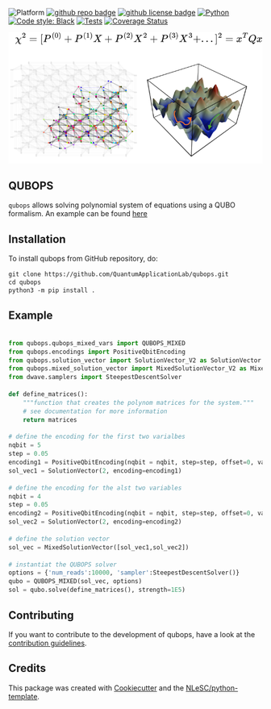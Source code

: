 


![Platform](https://img.shields.io/badge/platform-Linux-blue)
[![github repo badge](https://img.shields.io/badge/github-repo-000.svg?logo=github&labelColor=gray&color=blue)](https://github.com/QuantumApplicationLab/qubops)
[![github license badge](https://img.shields.io/github/license/QuantumApplicationLab/qubops)](https://github.com/QuantumApplicationLab/qubops)
[![Python](https://img.shields.io/badge/Python-3.8-informational)](https://www.python.org/)
[![Code style: Black](https://img.shields.io/badge/Code%20style-Black-000.svg)](https://github.com/psf/black)
[![Tests](https://github.com/quantumapplicationlab/qubops/actions/workflows/build.yml/badge.svg)](https://github.com/quantumapplicationlab/qubops/actions/workflows/build.yml)
[![Coverage Status](https://coveralls.io/repos/github/QuantumApplicationLab/qubops/badge.svg?branch=master)](https://coveralls.io/github/QuantumApplicationLab/qubops?branch=master)

![qubops](./docs/qubops_llustration.png)

## QUBOPS
`qubops` allows solving polynomial system of equations using a QUBO formalism. An example can be found [here](./example/qubops.ipynb)

## Installation

To install qubops from GitHub repository, do:

```console
git clone https://github.com/QuantumApplicationLab/qubops.git
cd qubops
python3 -m pip install .
```
## Example

```python

from qubops.qubops_mixed_vars import QUBOPS_MIXED
from qubops.encodings import PositiveQbitEncoding
from qubops.solution_vector import SolutionVector_V2 as SolutionVector
from qubops.mixed_solution_vector import MixedSolutionVector_V2 as MixedSolutionVector
from dwave.samplers import SteepestDescentSolver

def define_matrices():
    """function that creates the polynom matrices for the system."""
    # see documentation for more information
    return matrices

# define the encoding for the first two varialbes
nqbit = 5
step = 0.05
encoding1 = PositiveQbitEncoding(nqbit = nqbit, step=step, offset=0, var_base_name='x')
sol_vec1 = SolutionVector(2, encoding=encoding1)

# define the encoding for the alst two variables 
nqbit = 4
step = 0.05
encoding2 = PositiveQbitEncoding(nqbit = nqbit, step=step, offset=0, var_base_name='x')
sol_vec2 = SolutionVector(2, encoding=encoding2)

# define the solution vector
sol_vec = MixedSolutionVector([sol_vec1,sol_vec2])

# instantiat the QUBOPS solver
options = {'num_reads':10000, 'sampler':SteepestDescentSolver()}
qubo = QUBOPS_MIXED(sol_vec, options)
sol = qubo.solve(define_matrices(), strength=1E5)

```
## Contributing

If you want to contribute to the development of qubops,
have a look at the [contribution guidelines](CONTRIBUTING.md).

## Credits

This package was created with [Cookiecutter](https://github.com/audreyr/cookiecutter) and the [NLeSC/python-template](https://github.com/NLeSC/python-template).
